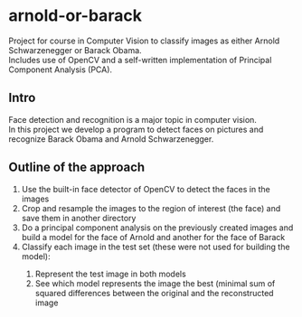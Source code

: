 # arnold-or-barack
Project for course in Computer Vision to classify images as either Arnold Schwarzenegger or Barack Obama.  
Includes use of OpenCV and a self-written implementation of Principal Component Analysis (PCA).

## Intro
Face detection and recognition is a major topic in computer vision.  
In this project we develop a program to detect faces on pictures and recognize Barack Obama and Arnold Schwarzenegger.

## Outline of the approach
<ol>
<li>Use the built-in face detector of OpenCV to detect the faces in the images</li>
<li>Crop and resample the images to the region of interest (the face) and save them in another directory</li>
<li>Do a principal component analysis on the previously created images and build a model for 
the face of Arnold and another for the face of Barack</li>
<li>Classify each image in the test set (these were not used for building the model):</li>
  <ol>
  <li>Represent the test image in both models</li>
  <li>See which model represents the image the best (minimal sum of squared differences between
  the original and the reconstructed image</li>
  </ol>
</ol>
